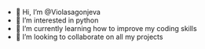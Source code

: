 - 👋 Hi, I’m @Violasagonjeva
- 👀 I’m interested in python
- 🌱 I’m currently learning how to improve my coding skills
- 💞️ I’m looking to collaborate on all my projects
